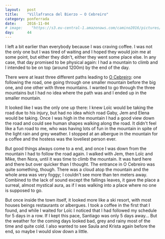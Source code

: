 ```yaml
---
layout:   post
title:    "Villafranca del Bierzo — O Cebreiro"
category: ponferrada
date:     2016-11-04
# image:    "https://s3.eu-central-1.amazonaws.com/camino2016/pictures/30/peace.jpg"
day:      44
---
```


I left a bit earlier than everybody because I was craving coffee. I was not the only one but I was tired of waiting and I hoped they would join me at some point, but either they didn't, either they went some place else. In any case, that day promised to be physical again: I had a mountain to climb and I intended to be on top (around 1200m) by the end of the day.

There were at least three different paths leading to  [O Cebreiro](https://www.google.fr/maps/place/27671+O+Cebreiro,+Province+de+Lugo,+Espagne/@42.7078978,-7.0461348,17z/data=!3m1!4b1!4m5!3m4!1s0xd30f4367b715227:0xeebacbb084e79a91!8m2!3d42.7077948!4d-7.0436096?hl=fr): one following the road, one going through one smaller mountain before the big one, and one other with three mountains. I wanted to go through the three mountains but I had no idea where the path was and I ended up in the smaller mountain.

It looked like I was the only one up there: I knew Loïc would be taking the road due to his injury, but had no idea which road Gaby, Jem and Elena would be taking. Once I was high in the mountain I had a good view down the road and could see human shapes walking along the road. It didn't feel like a fun road to me, who was having lots of fun in the mountain in spite of the light rain and grey weather. I stopped at an albergue in the mountain for a coffee and the hostess was the loveliest person ever.

But good things always come to a end, and once I was down from the mountain I had to follow the road again. I walked with Jem, then Loïc and Mike, then Nora, until it was time to climb the mountain. It was hard here and there but over quicker than I thought. The entrance in O Cebreiro was quite something, though. There was a cloud atop the mountain and the whole area was very foggy; I couldn't see more than ten meters away. Combined to the lack of sound except the fallings leaves, it gave the place a surreal, almost mystical aura, as if I was walking into a place where no one is supposed to go.

But once inside the town itself, it looked more like a ski resort, with most houses beings restaurants or albergues. I took a coffee in the first that I found, and while I waited for Loïc I noticed that I had followed my schedule for 5 days in a row. If I kept this pace, Santiago was only 5 days away... But the weather for the coming days looked bad, grey and rainy most of the time and quite cold. I also wanted to see Saula and Krista again before the end, so maybe I would slow down a little.
